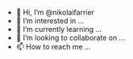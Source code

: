 - 👋 Hi, I’m @nikolaifarrier
- 👀 I’m interested in ...
- 🌱 I’m currently learning ...
- 💞️ I’m looking to collaborate on ...
- 📫 How to reach me ...

<!---
nikolaifarrier/nikolaifarrier is a ✨ special ✨ repository because its `README.md` (this file) appears on your GitHub profile.
You can click the Preview link to take a look at your changes.
--->
